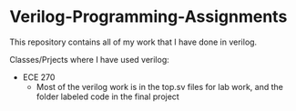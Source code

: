 # Verilog-Programming-Assignments

This repository contains all of my work that I have done in verilog.

Classes/Prjects where I have used verilog:
* ECE 270
  * Most of the verilog work is in the top.sv files for lab work, and the folder labeled code in the final project
